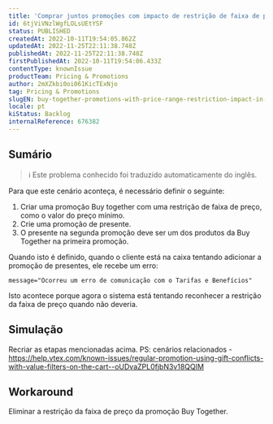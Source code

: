 ```yaml
---
title: 'Comprar juntos promoções com impacto de restrição de faixa de preço em promoções de presentes'
id: 6tjViVNzlWgfLOLsUEtYSF
status: PUBLISHED
createdAt: 2022-10-11T19:54:05.862Z
updatedAt: 2022-11-25T22:11:38.748Z
publishedAt: 2022-11-25T22:11:38.748Z
firstPublishedAt: 2022-10-11T19:54:06.433Z
contentType: knownIssue
productTeam: Pricing & Promotions
author: 2mXZkbi0oi061KicTExNjo
tag: Pricing & Promotions
slugEN: buy-together-promotions-with-price-range-restriction-impact-in-gift-promotions
locale: pt
kiStatus: Backlog
internalReference: 676382
---
```


## Sumário

>ℹ️ Este problema conhecido foi traduzido automaticamente do inglês.



Para que este cenário aconteça, é necessário definir o seguinte:

1. Criar uma promoção Buy together com uma restrição de faixa de preço, como o valor do preço mínimo.
2. Crie uma promoção de presente.
3. O presente na segunda promoção deve ser um dos produtos da Buy Together na primeira promoção.

Quando isto é definido, quando o cliente está na caixa tentando adicionar a promoção de presentes, ele recebe um erro:

    message="Ocorreu um erro de comunicação com o Tarifas e Benefícios"


Isto acontece porque agora o sistema está tentando reconhecer a restrição da faixa de preço quando não deveria.



## Simulação


Recriar as etapas mencionadas acima.
PS: cenários relacionados - https://help.vtex.com/known-issues/regular-promotion-using-gift-conflicts-with-value-filters-on-the-cart--oUDvaZPL0fjbN3v18QQIM



## Workaround


Eliminar a restrição da faixa de preço da promoção Buy Together.

